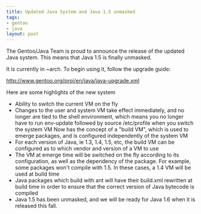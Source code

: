 ```yaml
--- 
title: Updated Java System and Java 1.5 unmasked
tags: 
- gentoo
- java
layout: post
---
```


The Gentoo/Java Team is proud to announce the release of the updated Java system. This means that Java 1.5 is finally unmasked.

It is currently in ~arch. To begin using it, follow the upgrade guide:

<a href="http://www.gentoo.org/proj/en/java/java-upgrade.xml">http://www.gentoo.org/proj/en/java/java-upgrade.xml</a>

Here are some highlights of the new system

* Ability to switch the current VM on the fly
* Changes to the user and system VM take effect immediately, and no longer are tied to the shell environment, which means you no longer have to run env-update followed by source /etc/profile when you switch the system VM
 Now has the concept of a "build VM", which is used to emerge packages, and is configured independently of the system VM
* For each version of Java, ie 1.3, 1.4, 1.5, etc, the build VM can be configured as to which vendor and version of a VM to use
* The VM at emerge time will be switched on the fly according to its configuration, as well as the dependency of the package. For example, some packages won't compile with 1.5. In these cases, a 1.4 VM will be used at build time
* Java packages which build with ant will have their build.xml rewritten at build time in order to ensure that the correct version of Java bytecode is compiled
* Java 1.5 has been unmasked, and we will be ready for Java 1.6 when it is released this fall.</p>
